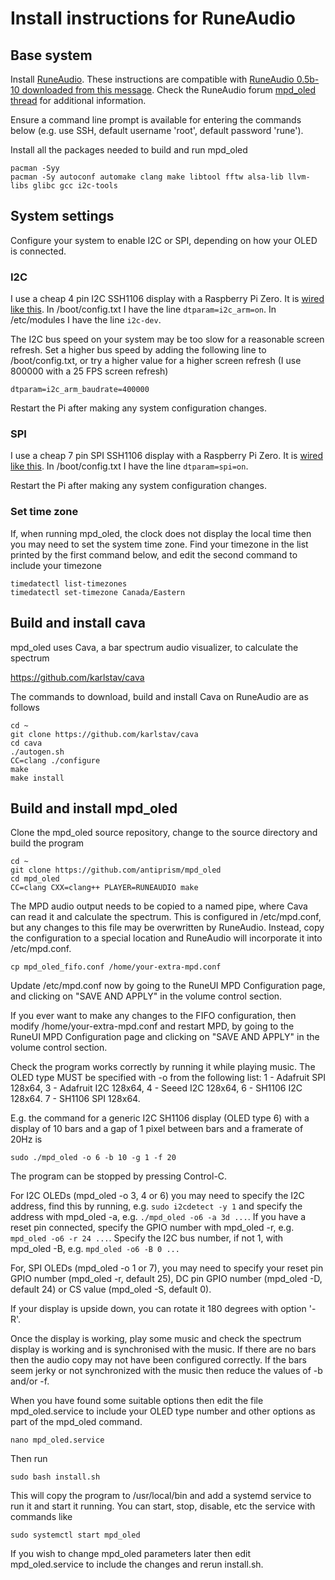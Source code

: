 # Install instructions for RuneAudio

## Base system

Install [RuneAudio](http://www.runeaudio.com/). These instructions are
compatible with [RuneAudio 0.5b-10 downloaded from this message](http://www.runeaudio.com/forum/runeaudio-0-5-beta-for-all-raspberry-pi-models-t6532.html).
Check the RuneAudio forum [mpd_oled thread](http://www.runeaudio.com/forum/mpd-vol-oled-status-and-spectrum-display-for-raspberry-pi-t6338.html) for additional information.

Ensure a command line prompt is available for entering the commands
below (e.g. use SSH, default username 'root', default password 'rune').

Install all the packages needed to build and run mpd_oled
```
pacman -Syy
pacman -Sy autoconf automake clang make libtool fftw alsa-lib llvm-libs glibc gcc i2c-tools
```

## System settings

Configure your system to enable I2C or SPI, depending on how your OLED
is connected.

### I2C
I use a cheap 4 pin I2C SSH1106 display with a Raspberry Pi Zero. It is
[wired like this](wiring_i2c.png).
In /boot/config.txt I have the line `dtparam=i2c_arm=on`.
In /etc/modules I have the line `i2c-dev`.

The I2C bus speed on your system may be too slow for a reasonable screen
refresh. Set a higher bus speed by adding the following line to
/boot/config.txt, or try a higher value for a higher screen
refresh (I use 800000 with a 25 FPS screen refresh)
```
dtparam=i2c_arm_baudrate=400000
```
Restart the Pi after making any system configuration changes.

### SPI
I use a cheap 7 pin SPI SSH1106 display with a Raspberry Pi Zero. It is
[wired like this](wiring_spi.png).
In /boot/config.txt I have the line `dtparam=spi=on`.

Restart the Pi after making any system configuration changes.

### Set time zone
If, when running mpd_oled, the clock does not display the local time then
you may need
to set the system time zone. Find your timezone in the list printed by the
first command below, and edit the second command to include your timezone
```
timedatectl list-timezones
timedatectl set-timezone Canada/Eastern
```

## Build and install cava

mpd_oled uses Cava, a bar spectrum audio visualizer, to calculate the spectrum
   
   <https://github.com/karlstav/cava>

The commands to download, build and install Cava on RuneAudio are as follows
```
cd ~
git clone https://github.com/karlstav/cava
cd cava
./autogen.sh
CC=clang ./configure
make
make install
```

## Build and install mpd_oled

Clone the mpd_oled source repository, change to the source directory and build
the program
```
cd ~
git clone https://github.com/antiprism/mpd_oled
cd mpd_oled
CC=clang CXX=clang++ PLAYER=RUNEAUDIO make
```

The MPD audio output needs to be copied to a named pipe, where Cava can
read it and calculate the spectrum. This is configured in /etc/mpd.conf,
but any changes to this file may be overwritten by RuneAudio. Instead,
copy the configuration to a special location and RuneAudio will
incorporate it into /etc/mpd.conf.
```
cp mpd_oled_fifo.conf /home/your-extra-mpd.conf
```
Update /etc/mpd.conf now by going to the RuneUI MPD Configuration
page, and clicking on "SAVE AND APPLY" in the volume control section.

If you ever want to make any changes to the FIFO configuration,
then modify /home/your-extra-mpd.conf and restart MPD,
by going to the RuneUI MPD Configuration page and clicking on
"SAVE AND APPLY" in the volume control section.

Check the program works correctly by running it while playing music.
The OLED type MUST be specified with -o from the following list:
    1 - Adafruit SPI 128x64,
    3 - Adafruit I2C 128x64,
    4 - Seeed I2C 128x64,
    6 - SH1106 I2C 128x64.
    7 - SH1106 SPI 128x64.

E.g. the command for a generic I2C SH1106 display (OLED type 6) with
a display of 10 bars and a gap of 1 pixel between bars and a framerate
of 20Hz is
```
sudo ./mpd_oled -o 6 -b 10 -g 1 -f 20
```
The program can be stopped by pressing Control-C.

For I2C OLEDs (mpd_oled -o 3, 4 or 6) you may need to specify the I2C address,
find this by running,
e.g. `sudo i2cdetect -y 1` and specify the address with mpd_oled -a,
e.g. `./mpd_oled -o6 -a 3d ...`. If you have a reset pin connected, specify
the GPIO number with mpd_oled -r, e.g. `mpd_oled -o6 -r 24 ...`. Specify
the I2C bus number, if not 1, with mpd_oled -B, e.g. `mpd_oled -o6 -B 0 ...`

For, SPI OLEDs (mpd_oled -o 1 or 7), you may need to specify your reset pin
GPIO number (mpd_oled -r, default 25), DC pin GPIO number (mpd_oled -D,
default 24) or CS value (mpd_oled -S, default 0).

If your display is upside down, you can rotate it 180 degrees with option '-R'.

Once the display is working, play some music and check the spectrum display
is working and is synchronised with the music. If there are no bars then the
audio copy may not have been configured correctly. If the bars seem jerky
or not synchronized with the music then reduce the values of -b and/or -f.

When you have found some suitable options then edit the file mpd_oled.service
to include your OLED type number and other options as part of the mpd_oled
command.
```
nano mpd_oled.service
```

Then run
```
sudo bash install.sh
```
This will copy the program to /usr/local/bin and add a systemd service
to run it and start it running. You can start, stop, disable, etc the
service with commands like
```
sudo systemctl start mpd_oled
```
If you wish to change mpd_oled parameters later then edit mpd_oled.service
to include the changes and rerun install.sh.
